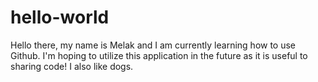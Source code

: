 # hello-world

Hello there, my name is Melak and I am currently learning how to use Github. I'm hoping to utilize this application in the future as it is useful to sharing code!
I also like dogs.
